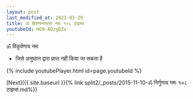 ```yaml
---
layout: post
last_modified_at: 2021-03-29
title: ॐ हिरण्यनाभाया नमः १०८ टाइम्स
youtubeId: HG9-AOzgDZs
---
```

 
 
 ॐ विकुर्वणाय नमः  
 
 -  जिसे अनुष्ठान द्वारा प्राप्त नहीं किया जा सकता है 
 
  
 
  
 
 
 
 
 
 


{% include youtubePlayer.html id=page.youtubeId %}
 
[Next]({{ site.baseurl }}{% link  split2/_posts/2015-11-10-ॐ निर्गुणाय नमः १०८ टाइम्स.md%})
 
